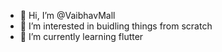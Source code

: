 - 👋 Hi, I’m @VaibhavMall
- 👀 I’m interested in buidling things from scratch
- 🌱 I’m currently learning flutter
